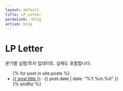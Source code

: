 ```yaml
---
layout: default
title: LP Letter
permalink: /blog
active: blog
---
```

<div class="section list">
  <h1>LP Letter</h1>
  <p class="meta">분기별 실험/투자 업데이트. 실패도 포함합니다.</p>
  <ul class="list">
  {% for post in site.posts %}
    <li><a href="{{ post.url | relative_url }}">{{ post.title }}</a> <span class="meta">· {{ post.date | date: "%Y.%m.%d" }}</span></li>
  {% endfor %}
  </ul>
</div>